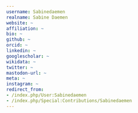 ```yaml
---
username: Sabinedaemen
realname: Sabine Daemen
website: ~
affiliation: ~
bio: ~
github: ~
orcid: ~
linkedin: ~
googlescholar: ~
wikidata: ~
twitter: ~
mastodon-url: ~
meta: ~
instagram: ~
redirect_from:
- /index.php/User:Sabinedaemen
- /index.php/Special:Contributions/Sabinedaemen
---
```

